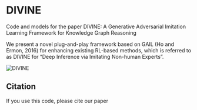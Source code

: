 # DIVINE
Code and models for the paper DIVINE: A Generative Adversarial Imitation Learning Framework for Knowledge Graph Reasoning

We present a novel plug-and-play framework based on GAIL (Ho and Ermon, 2016) for enhancing existing RL-based methods, which is referred to as DIVINE for “Deep Inference via Imitating Non-human Experts”.

![DIVINE](<https://github.com/Ruiping-Li/DIVINE/blob/master/images/framework.png>)

## Citation

If you use this code, please cite our paper


